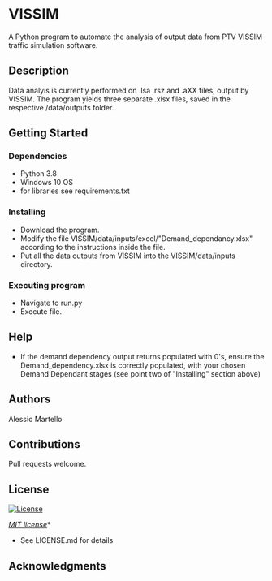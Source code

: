 # VISSIM

A Python program to automate the analysis of output data from PTV VISSIM traffic simulation software.

## Description

Data analyis is currently performed on .lsa .rsz and .aXX files, output by VISSIM. The program yields three separate .xlsx files, saved in the respective /data/outputs folder. 

## Getting Started

### Dependencies

* Python 3.8
* Windows 10 OS
* for libraries see requirements.txt

### Installing

* Download the program.
* Modify the file VISSIM/data/inputs/excel/"Demand_dependancy.xlsx" according to the instructions inside the file.
* Put all the data outputs from VISSIM into the  VISSIM/data/inputs directory.

### Executing program

* Navigate to run.py
* Execute file.

## Help

* If the demand dependency output returns populated with 0's, ensure the Demand_dependency.xlsx is correctly populated, with your chosen Demand Dependant stages (see point two of "Installing" section above)

## Authors

Alessio Martello

## Contributions

Pull requests welcome.

## License

[![License](http://img.shields.io/:license-mit-blue.svg?style=flat-square)](http://badges.mit-license.org)

*[MIT license](http://opensource.org/licenses/mit-license.php)**
* See LICENSE.md for details

## Acknowledgments